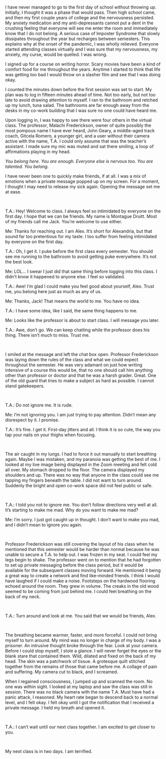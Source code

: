I have never managed to go to the first day of school without throwing up. Initially, I thought it was a phase that would pass. Then high school came, and then my first couple years of college and the nervousness persisted. My anxiety medication and my anti-depressants cannot put a dent in the crushing feeling that everyone will see me enter the room and immediately know that I do not belong. A serious case of Imposter Syndrome that slowly dissipates throughout the year but recharges between semesters. This explains why at the onset of the pandemic, I was wholly relieved. Everyone started attending classes virtually and I was sure that my nervousness, my anxiety, my curse, would be quelled. I was wrong.

I signed up for a course on writing horror. Scary movies have been a kind of comfort food for me throughout the years. Anytime I started to think that life was getting too bad I would throw on a slasher film and see that I was doing okay. 

I counted the minutes down before the first session was set to start. My plan was to log in fifteen minutes ahead of time. Not too early, but not too late to avoid drawing attention to myself. I ran to the bathroom and retched up my lunch, tuna salad. The bathrooms are far enough away from the desks in my co-work building that I was sure no one could have heard me.

Upon logging in, I was happy to see there were four others in the virtual class. The professor, Malachi Frederickson, owner of quite possibly the most pompous name I have ever heard, John Geary, a middle-aged track coach, Gitcela Romero, a younger girl, and a user without their camera active with the name, T.A. I could only assume that was the teacher’s assistant. I made sure my mic was muted and sat there smiling, a loop of affirmations playing in my head.

*You belong here. You are enough. Everyone else is nervous too. You are talented. You belong.*

I have never been one to quickly make friends, if at all. I was a mix of emotions when a private message popped up on my screen. For a moment, I thought I may need to release my sick again. Opening the message set me at ease.

&#x200B;

T.A.: Hey! Welcome to class. I always feel so intimidated by everyone on the first day. I hope that we can be friends. My name is Montague Druitt. Most of my friends call me Jack. You’re welcome to use either.

Me: Thanks for reaching out. I am Alex. It’s short for Alexandria, but that sound far too pretentious for my taste. I too suffer from feeling intimidated by everyone on the first day.

T.A.: Oh, I get it. I puke before the first class every semester. You should see me running to the bathroom to avoid getting puke everywhere. It’s not the best look.

Me: LOL… I swear I just did that same thing before logging into this class. I didn’t know it happened to anyone else. I feel so validated.

T.A.: Awe! I’m glad I could make you feel good about yourself, Alex. Trust me, you belong here just as much as any of us.

Me: Thanks, Jack! That means the world to me. You have no idea.

T.A.: I have some idea, like I said, the same thing happens to me.

Me: Looks like the professor is about to start class. I will message you later.

T.A.: Awe, don’t go. We can keep chatting while the professor does his thing. There isn’t much to miss. Trust me.

&#x200B;

I smiled at the message and left the chat box open. Professor Frederickson was laying down the rules of the class and what we could expect throughout the semester. He was very adamant on just how writing intensive of a course this would be, that no one should call him anything other than professor or doctor and that he was a harsh grader. Great. One of the old guard that tries to make a subject as hard as possible. I cannot stand gatekeepers.

&#x200B;

T.A.: Do not ignore me. It is rude.

Me: I’m not ignoring you. I am just trying to pay attention. Didn’t mean any disrespect by it. I promise.

T.A.: It’s fine. I get it. First-day jitters and all. I think it is so cute, the way you tap your nails on your thighs when focusing.

&#x200B;

The air caught in my lungs. I had to force it out manually to start breathing again. Maybe I was mistaken, and my paranoia was getting the best of me. I looked at my live image being displayed in the Zoom meeting and felt cold all over. My stomach dropped to the floor. The camera displayed my shoulders and up. There was no way that anyone in the class could see me tapping my fingers beneath the table. I did not want to turn around. Suddenly the bright and open co-work space did not feel public or safe.

&#x200B;

T.A.: I told you not to ignore me. You don’t follow directions very well at all. It’s starting to make me mad. Why do you want to make me mad?

Me: I’m sorry. I just got caught up in thought. I don’t want to make you mad, and I didn’t mean to ignore you again.

&#x200B;

Professor Frederickson was still covering the layout of his class when he mentioned that this semester would be harder than normal because he was unable to secure a T.A. to help out. I was frozen in my seat. I could feel my legs begin to shake. The professor went on to mention that he had forgotten to set up private messaging before the class period, but it would be available for the subsequent classes moving forward. He mentioned it being a great way to create a network and find like-minded friends. I think I would have laughed if I could make a noise. Footsteps on the hardwood flooring echoed around the room. They grew in volume. The creaks in the old wood seemed to be coming from just behind me. I could feel breathing on the back of my neck. 

&#x200B;

T.A.: Turn around and look at me. You said that we would be friends, Alex.

&#x200B;

The breathing became warmer, faster, and more forceful. I could not bring myself to turn around. My mind was no longer in charge of my body. I was a prisoner. An intrusive thought broke through the fear. Look at your camera. Before I could stop myself, I stole a glance. I will never forget the eyes or the blank stare that contained them. Wild, dilated and fixed on the back of my head. The skin was a patchwork of tissue. A grotesque quilt stitched together from the remains of those that came before me. A collage of pain and suffering. My camera cut to black, and I screamed.

When I regained consciousness, I jumped up and scanned the room. No one was within sight. I looked at my laptop and saw the class was still in session. There was no black camera with the name T.A. Must have had a panic attack, I reasoned. My heart rate began to descend back to a normal level, and I felt okay. I felt okay until I got the notification that I received a private message. I held my breath and opened it.

&#x200B;

T.A.: I can’t wait until our next class together. I am excited to get closer to you.

&#x200B;

My next class is in two days. I am terrified.